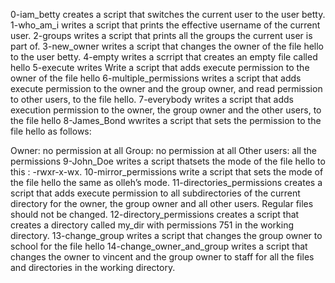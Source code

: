 0-iam_betty creates a script that switches the current user to the user betty.
1-who_am_i writes a script that prints the effective username of the current user.
2-groups writes a script that prints all the groups the current user is part of.
3-new_owner writes a script that changes the owner of the file hello to the user betty.
4-empty writes a scrript that creates an empty file called hello
5-execute writes Write a script that adds execute permission to the owner of the file hello
6-multiple_permissions writes a script that adds execute permission to the owner and the group owner, and read permission to other users, to the file hello.
7-everybody writes a script that adds execution permission to the owner, the group owner and the other users, to the file hello
8-James_Bond wwrites a script that sets the permission to the file hello as follows:

Owner: no permission at all
Group: no permission at all
Other users: all the permissions
9-John_Doe writes a script thatsets the mode of the file hello to this : -rwxr-x-wx.
10-mirror_permissions write  a script that sets the mode of the file hello the same as olleh’s mode.
11-directories_permissions creates  a script that adds execute permission to all subdirectories of the current directory for the owner, the group owner and all other users. Regular files should not be changed.
12-directory_permissions creates a script that creates a directory called my_dir with permissions 751 in the working directory.
13-change_group writes a script that changes the group owner to school for the file hello
14-change_owner_and_group writes a script that changes the owner to vincent and the group owner to staff for all the files and directories in the working directory.